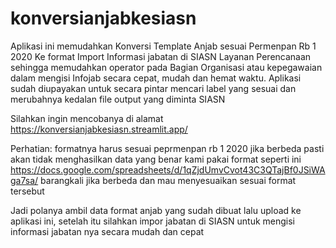 # konversianjabkesiasn
Aplikasi ini memudahkan Konversi Template Anjab sesuai Permenpan Rb 1 2020 Ke format Import Informasi jabatan di SIASN Layanan Perencanaan sehingga memudahkan operator pada Bagian Organisasi atau kepegawaian dalam mengisi Infojab secara cepat, mudah dan hemat waktu.
Aplikasi sudah diupayakan untuk secara pintar mencari label yang sesuai dan merubahnya kedalan file output yang diminta SIASN

Silahkan ingin mencobanya di alamat https://konversianjabkesiasn.streamlit.app/

Perhatian: 
formatnya harus sesuai peprmenpan rb 1 2020 jika berbeda pasti akan tidak menghasilkan data yang benar
kami pakai format seperti ini https://docs.google.com/spreadsheets/d/1qZjdUmvCvot43C3QTajBf0JSiWAga7sa/ barangkali jika berbeda dan mau menyesuaikan sesuai format tersebut

Jadi polanya ambil data format anjab yang sudah dibuat lalu upload ke aplikasi ini, setelah itu silahkan impor jabatan di SIASN untuk mengisi informasi jabatan nya secara mudah dan cepat
